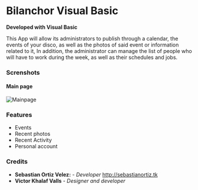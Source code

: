 # Bilanchor  Visual Basic 

**Developed with Visual Basic**

This App will allow its administrators to publish through a calendar, the events of your disco, as well as the photos of said event or information related to it, In addition, the administrator can manage the list of people who will have to work during the week, as well as their schedules and jobs.

### Screnshots

#### Main page 

![Mainpage](https://i.ibb.co/9rLfcD2/bilanchor-visual.png)

### Features

- Events
- Recent photos
- Recent Activity 
- Personal account 

### Credits

- **Sebastian Ortiz Velez:** - *Developer* http://sebastianortiz.tk
- **Victor Khalaf Valls** - *Designer and developer*
